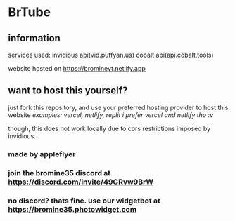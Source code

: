 # BrTube
## information

services used:
invidious api(vid.puffyan.us)
cobalt api(api.cobalt.tools)

website hosted on
<https://bromineyt.netlify.app>

## want to host this yourself?

just fork this repository, and use your preferred hosting provider to host this website
*examples: vercel, netlify, replit*
*i prefer vercel and netlify tho :v*

though, this does not work locally due to cors restrictions imposed by invidious.

### made by appleflyer
### join the bromine35 discord at <https://discord.com/invite/49GRvw9BrW>
### no discord? thats fine. use our widgetbot at <https://bromine35.photowidget.com>